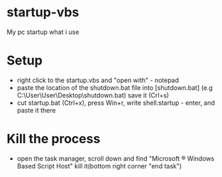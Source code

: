 # startup-vbs
My pc startup what i use
# Setup
* right click to the startup.vbs and "open with" - notepad
* paste the location of the shutdown.bat file into [shutdown.bat] (e.g C:\User\User\Desktop\shutdown.bat) save it (Crl+s)
* cut startup.bat (Ctrl+x), press Win+r, write shell:startup - enter, and paste it there

# Kill the process
* open the task manager, scroll down and find "Microsoft ® Windows Based Script Host" kill it(bottom right corner "end task")